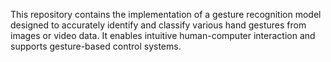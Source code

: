 









This repository contains the implementation of a gesture recognition model designed to accurately identify and classify various hand gestures from images or video data. It enables intuitive human-computer interaction and supports gesture-based control systems.
